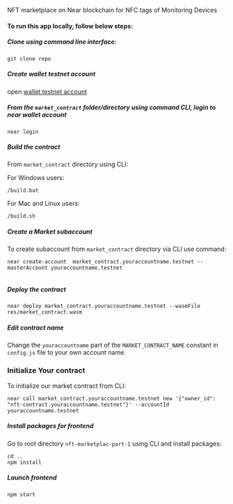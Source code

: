 NFT marketplace on Near blockchain for NFC tags of Monitoring Devices

#### To run this app locally, follow below steps:

##### Clone using command line interface:
```
git clone repo
```

##### Create wallet testnet account
open [wallet testnet account](wallet.testnet.near.org/)


##### From the `market_contract` folder/directory using command CLI, login to near wallet account


`near login`


##### Build the contract
From `market_contract` directory using CLI:

For Windows users:

```
/build.bat
```

For Mac and Linux users:

```
/build.sh
```

##### Create a  Market subaccount

To create subaccount from `market_contract` directory via CLI use command:

```
near create-account  market_contract.youraccountname.testnet --masterAccount youraccountname.testnet


```

##### Deploy the contract
```
near deploy market_contract.youraccountname.testnet --wasmFile res/market_contract.wasm

```





##### Edit contract name

Change the `youraccountname` part of the `MARKET_CONTRACT_NAME` constant in `config.js` file to your own account name.


### Initialize Your contract

 To initialize our market contract from CLI:

```
near call market_contract.youraccountname.testnet new '{"owner_id": "nft-contract.youraccountname.testnet"}' --accountId youraccountname.testnet

```

##### Install packages for frontend

Go to root directory `nft-marketplac-part-1` using CLI and install packages:

```
cd ..
npm install

```

##### Launch frontend

```
npm start

```



